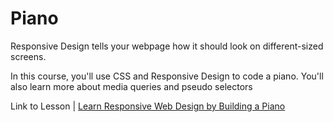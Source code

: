 <h1>Piano</h1>
<p>Responsive Design tells your webpage how it should look on different-sized screens.</p>

<p>In this course, you'll use CSS and Responsive Design to code a piano. You'll also learn more about media queries and pseudo selectors</p>

<P>Link to Lesson | <a target="_blank" href="https://www.freecodecamp.org/learn/2022/responsive-web-design/learn-responsive-web-design-by-building-a-piano/step-1">Learn Responsive Web Design by Building a Piano</a></p>